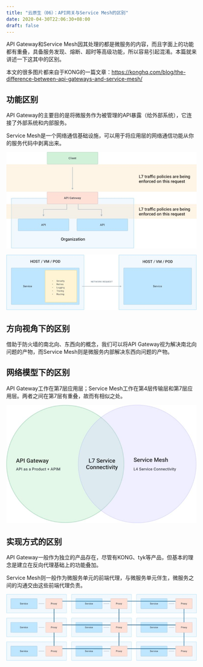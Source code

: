 ```yaml
---
title: "云原生（06）：API网关与Service Mesh的区别"
date: 2020-04-30T22:06:30+08:00
draft: false
---
```


API Gateway和Service Mesh因其处理的都是微服务的内容，而且字面上的功能都有重叠，具备服务发现、熔断、超时等高级功能，所以容易引起混淆。本篇就来讲述一下这其中的区别。

本文的很多图片都来自于KONG的一篇文章：https://konghq.com/blog/the-difference-between-api-gateways-and-service-mesh/

## 功能区别

API Gateway的主要目的是将微服务作为被管理的API暴露（给外部系统），它连接了外部系统和内部服务。

Service Mesh是一个网络通信基础设施，可以用于将应用层的网络通信功能从你的服务代码中剥离出来。


![API Gateway](img/cloudnative-06-api-gateway.png)


![Service Mesh](img/cloudnative-06-service-mesh.png)

## 方向视角下的区别

借助于防火墙的南北向、东西向的概念，我们可以将API Gateway视为解决南北向问题的产物，而Service Mesh则是微服务内部解决东西向问题的产物。

## 网络模型下的区别

API Gateway工作在第7层应用层；Service Mesh工作在第4层传输层和第7层应用层。两者之间在第7层有重叠，故而有相似之处。

![API Gateway与Service Mesh的交集](img/cloudnative-06-api-gateway-vs-service-mesh.png)

## 实现方式的区别

API Gateway一般作为独立的产品存在，尽管有KONG、tyk等产品，但基本的理念是建立在反向代理基础上的功能叠加。

Service Mesh则一般作为微服务单元的前端代理，与微服务单元伴生，微服务之间的沟通交由这些前端代理负责。


![Service Mesh中的伴生代理](img/cloudnative-06-sidecar.png)
